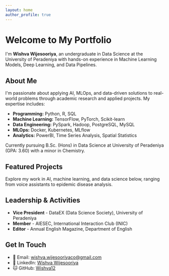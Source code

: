 ```yaml
---
layout: home
author_profile: true
---
```


# Welcome to My Portfolio

I'm **Wishva Wijesooriya**, an undergraduate in Data Science at the University of Peradeniya with hands-on experience in Machine Learning Models, Deep Learning, and Data Pipelines. 

## About Me

I'm passionate about applying AI, MLOps, and data-driven solutions to real-world problems through academic research and applied projects. My expertise includes:

- **Programming:** Python, R, SQL
- **Machine Learning:** TensorFlow, PyTorch, Scikit-learn
- **Data Engineering:** PySpark, Hadoop, PostgreSQL, MySQL
- **MLOps:** Docker, Kubernetes, MLflow
- **Analytics:** PowerBI, Time Series Analysis, Spatial Statistics

Currently pursuing B.Sc. (Hons) in Data Science at University of Peradeniya (GPA: 3.60) with a minor in Chemistry.

## Featured Projects

Explore my work in AI, machine learning, and data science below, ranging from voice assistants to epidemic disease analysis.

## Leadership & Activities

- **Vice President** - DataEX (Data Science Society), University of Peradeniya
- **Member** - AIESEC, International Interaction Club (INIC)
- **Editor** - Annual English Magazine, Department of English

## Get In Touch
- 📧 Email: wishva.wijesooriyaco@gmail.com  
- 💼 LinkedIn: [Wishva Wijesooriya](https://linkedin.com/in/wishva-wijesooriya)
- 🐱 GitHub: [Wishva12](https://github.com/Wishva12)

